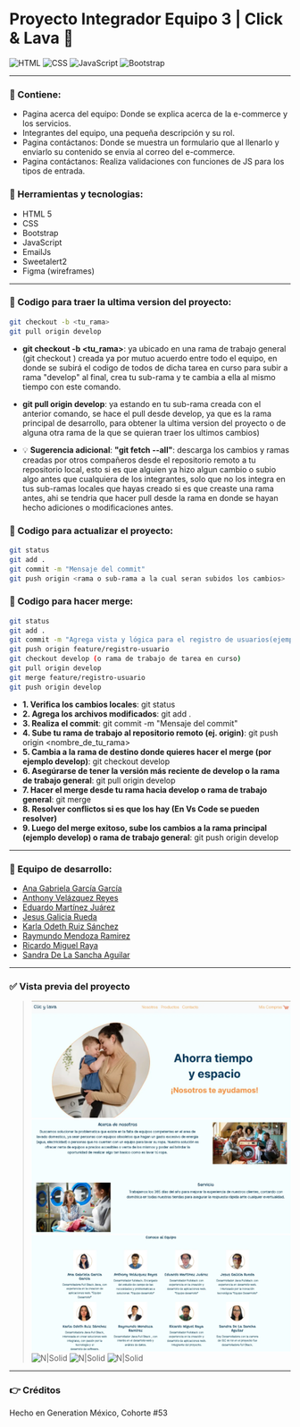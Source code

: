 # Proyecto Integrador Equipo 3 | Click & Lava 🚀

![HTML](https://img.shields.io/badge/HTML-%23E34F26.svg?style=flat&logo=html5&logoColor=white)
![CSS](https://img.shields.io/badge/CSS-%231572B6.svg?style=flat&logo=css3&logoColor=white)
![JavaScript](https://img.shields.io/badge/JavaScript-%23F7DF1E.svg?style=flat&logo=javascript&logoColor=black)
![Bootstrap](https://img.shields.io/badge/Bootstrap-%23563D7C.svg?style=flat&logo=bootstrap&logoColor=white)

---

### 📌 Contiene:

- Pagina acerca del equipo: Donde se explica acerca de la e-commerce y los servicios.
- Integrantes del equipo, una pequeña descripción y su rol.
- Pagina contáctanos: Donde se muestra un formulario que al llenarlo y enviarlo su contenido se envia al correo del e-commerce.
- Pagina contáctanos: Realiza validaciones con funciones de JS para los tipos de entrada.

### 🧰 Herramientas y tecnologias:

- HTML 5
- CSS
- Bootstrap
- JavaScript
- EmailJs
- Sweetalert2
- Figma (wireframes)

---

### 📝 Codigo para traer la ultima version del proyecto:

```bash
git checkout -b <tu_rama>
git pull origin develop
```

- **git checkout -b <tu_rama>**: ya ubicado en una rama de trabajo general (git checkout <rama>) creada ya por mutuo acuerdo entre todo el equipo, en donde se subirá el codigo de todos de dicha tarea en curso para subir a rama "develop" al final, crea tu sub-rama y te cambia a ella al mismo tiempo con este comando.
- **git pull origin develop**: ya estando en tu sub-rama creada con el anterior comando, se hace el pull desde develop, ya que es la rama principal de desarrollo, para obtener la ultima version del proyecto o de alguna otra rama de la que se quieran traer los ultimos cambios)

- 💡 **Sugerencia adicional**:
**"git fetch --all"**: descarga los cambios y ramas creadas por otros compañeros desde el repositorio remoto a tu repositorio local, esto si es que alguien ya hizo algun cambio o subio algo antes que cualquiera de los integrantes, solo que no los integra en tus sub-ramas locales que hayas creado si es que creaste una rama antes, ahi se tendria que hacer pull desde la rama en donde se hayan hecho adiciones o modificaciones antes.

### 📝 Codigo para actualizar el proyecto:

```bash
git status
git add .
git commit -m "Mensaje del commit"
git push origin <rama o sub-rama a la cual seran subidos los cambios>
```

### 📝 Codigo para hacer merge:

```bash
git status
git add .
git commit -m "Agrega vista y lógica para el registro de usuarios(ejemplo)"
git push origin feature/registro-usuario
git checkout develop (o rama de trabajo de tarea en curso)
git pull origin develop
git merge feature/registro-usuario
git push origin develop
```

- **1. Verifica los cambios locales**:
    git status
- **2. Agrega los archivos modificados**:
    git add .
- **3. Realiza el commit**:
    git commit -m "Mensaje del commit"
- **4. Sube tu rama de trabajo al repositorio remoto (ej. origin)**:
    git push origin <nombre_de_tu_rama>
- **5. Cambia a la rama de destino donde quieres hacer el merge (por ejemplo develop)**:
    git checkout develop
- **6. Asegúrarse de tener la versión más reciente de develop o la rama de trabajo general**:
    git pull origin develop
- **7. Hacer el merge desde tu rama hacia develop o rama de trabajo general**:
    git merge <nombre-de-tu-rama>
- **8. Resolver conflictos si es que los hay (En Vs Code se pueden resolver)**
- **9. Luego del merge exitoso, sube los cambios a la rama principal (ejemplo develop) o rama de trabajo general**:
    git push origin develop

---

### 🙌 Equipo de desarrollo:

- [Ana Gabriela García García](https://github.com/gabs-g)
- [Anthony Velázquez Reyes](https://github.com/Anthonyvrc)
- [Eduardo Martínez Juárez](https://github.com/Eduardo-Mtz-Jrz)
- [Jesus Galicia Rueda](https://github.com/Jesus-rg95)
- [Karla Odeth Ruiz Sánchez](https://github.com/Karla-ORS)
- [Raymundo Mendoza Ramirez](https://github.com/R1ymundo)
- [Ricardo Miguel Raya](https://github.com/RicardoMiguelR)
- [Sandra De La Sancha Aguilar](https://github.com/Sandra-De-La-Sancha)

---

### ✅ Vista previa del proyecto

> ![N|Solid](https://raw.githubusercontent.com/R1ymundo/clic_y_lava/refs/heads/acercaNosotros/assets/img/acerca1.webp)
![N|Solid](https://raw.githubusercontent.com/R1ymundo/clic_y_lava/refs/heads/acercaNosotros/assets/img/acerca2.webp)
![N|Solid](https://raw.githubusercontent.com/R1ymundo/clic_y_lava/refs/heads/acercaNosotros/assets/img/acerca3.webp)
![N|Solid](https://raw.githubusercontent.com/R1ymundo/clic_y_lava/refs/heads/paginaContacto/assets/img/contactanos.png)
![N|Solid](https://raw.githubusercontent.com/R1ymundo/clic_y_lava/refs/heads/paginaContacto/assets/img/contactanos.png)
![N|Solid](https://raw.githubusercontent.com/R1ymundo/clic_y_lava/refs/heads/paginaContacto/assets/img/contactanos3.png)

---

### 👉 Créditos

Hecho en Generation México, Cohorte #53
